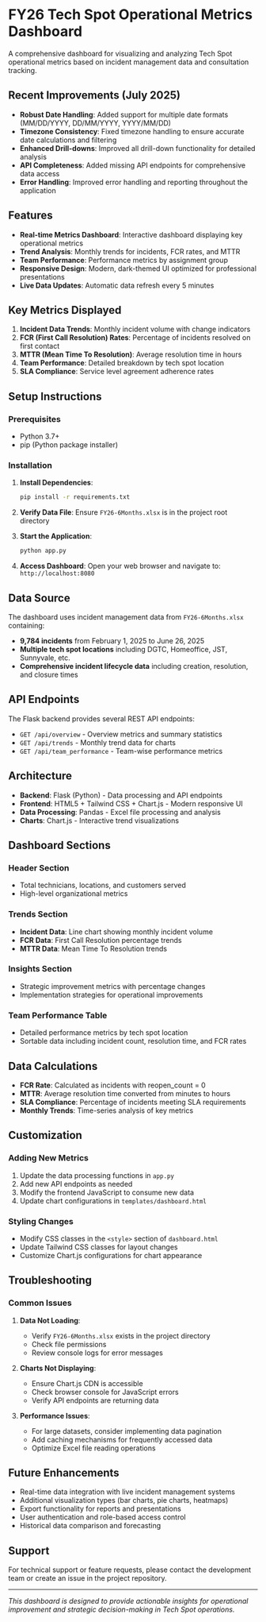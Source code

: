 # FY26 Tech Spot Operational Metrics Dashboard

A comprehensive dashboard for visualizing and analyzing Tech Spot operational metrics based on incident management data and consultation tracking.

## Recent Improvements (July 2025)

- **Robust Date Handling**: Added support for multiple date formats (MM/DD/YYYY, DD/MM/YYYY, YYYY/MM/DD)
- **Timezone Consistency**: Fixed timezone handling to ensure accurate date calculations and filtering
- **Enhanced Drill-downs**: Improved all drill-down functionality for detailed analysis
- **API Completeness**: Added missing API endpoints for comprehensive data access
- **Error Handling**: Improved error handling and reporting throughout the application

## Features

- **Real-time Metrics Dashboard**: Interactive dashboard displaying key operational metrics
- **Trend Analysis**: Monthly trends for incidents, FCR rates, and MTTR
- **Team Performance**: Performance metrics by assignment group
- **Responsive Design**: Modern, dark-themed UI optimized for professional presentations
- **Live Data Updates**: Automatic data refresh every 5 minutes

## Key Metrics Displayed

1. **Incident Data Trends**: Monthly incident volume with change indicators
2. **FCR (First Call Resolution) Rates**: Percentage of incidents resolved on first contact
3. **MTTR (Mean Time To Resolution)**: Average resolution time in hours
4. **Team Performance**: Detailed breakdown by tech spot location
5. **SLA Compliance**: Service level agreement adherence rates

## Setup Instructions

### Prerequisites
- Python 3.7+
- pip (Python package installer)

### Installation

1. **Install Dependencies**:
   ```bash
   pip install -r requirements.txt
   ```

2. **Verify Data File**:
   Ensure `FY26-6Months.xlsx` is in the project root directory

3. **Start the Application**:
   ```bash
   python app.py
   ```

4. **Access Dashboard**:
   Open your web browser and navigate to: `http://localhost:8080`

## Data Source

The dashboard uses incident management data from `FY26-6Months.xlsx` containing:
- **9,784 incidents** from February 1, 2025 to June 26, 2025
- **Multiple tech spot locations** including DGTC, Homeoffice, JST, Sunnyvale, etc.
- **Comprehensive incident lifecycle data** including creation, resolution, and closure times

## API Endpoints

The Flask backend provides several REST API endpoints:

- `GET /api/overview` - Overview metrics and summary statistics
- `GET /api/trends` - Monthly trend data for charts
- `GET /api/team_performance` - Team-wise performance metrics

## Architecture

- **Backend**: Flask (Python) - Data processing and API endpoints
- **Frontend**: HTML5 + Tailwind CSS + Chart.js - Modern responsive UI
- **Data Processing**: Pandas - Excel file processing and analysis
- **Charts**: Chart.js - Interactive trend visualizations

## Dashboard Sections

### Header Section
- Total technicians, locations, and customers served
- High-level organizational metrics

### Trends Section
- **Incident Data**: Line chart showing monthly incident volume
- **FCR Data**: First Call Resolution percentage trends
- **MTTR Data**: Mean Time To Resolution trends

### Insights Section
- Strategic improvement metrics with percentage changes
- Implementation strategies for operational improvements

### Team Performance Table
- Detailed performance metrics by tech spot location
- Sortable data including incident count, resolution time, and FCR rates

## Data Calculations

- **FCR Rate**: Calculated as incidents with reopen_count = 0
- **MTTR**: Average resolution time converted from minutes to hours
- **SLA Compliance**: Percentage of incidents meeting SLA requirements
- **Monthly Trends**: Time-series analysis of key metrics

## Customization

### Adding New Metrics
1. Update the data processing functions in `app.py`
2. Add new API endpoints as needed
3. Modify the frontend JavaScript to consume new data
4. Update chart configurations in `templates/dashboard.html`

### Styling Changes
- Modify CSS classes in the `<style>` section of `dashboard.html`
- Update Tailwind CSS classes for layout changes
- Customize Chart.js configurations for chart appearance

## Troubleshooting

### Common Issues

1. **Data Not Loading**:
   - Verify `FY26-6Months.xlsx` exists in the project directory
   - Check file permissions
   - Review console logs for error messages

2. **Charts Not Displaying**:
   - Ensure Chart.js CDN is accessible
   - Check browser console for JavaScript errors
   - Verify API endpoints are returning data

3. **Performance Issues**:
   - For large datasets, consider implementing data pagination
   - Add caching mechanisms for frequently accessed data
   - Optimize Excel file reading operations

## Future Enhancements

- Real-time data integration with live incident management systems
- Additional visualization types (bar charts, pie charts, heatmaps)
- Export functionality for reports and presentations
- User authentication and role-based access control
- Historical data comparison and forecasting

## Support

For technical support or feature requests, please contact the development team or create an issue in the project repository.

---

*This dashboard is designed to provide actionable insights for operational improvement and strategic decision-making in Tech Spot operations.* 